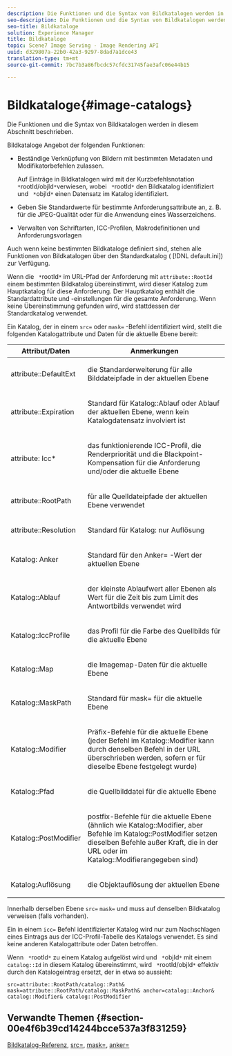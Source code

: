 ```yaml
---
description: Die Funktionen und die Syntax von Bildkatalogen werden in diesem Abschnitt beschrieben.
seo-description: Die Funktionen und die Syntax von Bildkatalogen werden in diesem Abschnitt beschrieben.
seo-title: Bildkataloge
solution: Experience Manager
title: Bildkataloge
topic: Scene7 Image Serving - Image Rendering API
uuid: d329807a-22b0-42a3-9297-8dad7a1dce43
translation-type: tm+mt
source-git-commit: 7bc7b3a86fbcdc57cfdc31745fae3afc06e44b15

---
```



# Bildkataloge{#image-catalogs}

Die Funktionen und die Syntax von Bildkatalogen werden in diesem Abschnitt beschrieben.

Bildkataloge Angebot der folgenden Funktionen:

* Beständige Verknüpfung von Bildern mit bestimmten Metadaten und Modifikatorbefehlen zulassen.

   Auf Einträge in Bildkatalogen wird mit der Kurzbefehlsnotation ` *`rootId/objId`*`verwiesen, wobei ` *`rootId`*` den Bildkatalog identifiziert und ` *`objId`*` einen Datensatz im Katalog identifiziert.
* Geben Sie Standardwerte für bestimmte Anforderungsattribute an, z. B. für die JPEG-Qualität oder für die Anwendung eines Wasserzeichens.
* Verwalten von Schriftarten, ICC-Profilen, Makrodefinitionen und Anforderungsvorlagen

Auch wenn keine bestimmten Bildkataloge definiert sind, stehen alle Funktionen von Bildkatalogen über den Standardkatalog ( [!DNL default.ini]) zur Verfügung.

Wenn die ` *`rootId`*` im URL-Pfad der Anforderung mit `attribute::RootId` einem bestimmten Bildkatalog übereinstimmt, wird dieser Katalog zum Hauptkatalog für diese Anforderung. Der Hauptkatalog enthält die Standardattribute und -einstellungen für die gesamte Anforderung. Wenn keine Übereinstimmung gefunden wird, wird stattdessen der Standardkatalog verwendet.

Ein Katalog, der in einem `src=` oder `mask=` -Befehl identifiziert wird, stellt die folgenden Katalogattribute und Daten für die aktuelle Ebene bereit:

<table id="table_D3FA66EA5D054745900DE5A120885AA8"> 
 <thead> 
  <tr> 
   <th class="entry"> <b> Attribut/Daten</b> </th> 
   <th class="entry"> <b> Anmerkungen</b> </th> 
  </tr> 
 </thead>
 <tbody> 
  <tr> 
   <td> <p> <span class="codeph"> attribute::DefaultExt</span> </p> </td> 
   <td> <p> die Standarderweiterung für alle Bilddateipfade in der aktuellen Ebene </p> </td> 
  </tr> 
  <tr> 
   <td> <p> <span class="codeph"> attribute::Expiration</span> </p> </td> 
   <td> <p> Standard für <span class="codeph"> Katalog::Ablauf</span> oder Ablauf der aktuellen Ebene, wenn kein Katalogdatensatz involviert ist </p> </td> 
  </tr> 
  <tr> 
   <td> <p> <span class="codeph"> attribute: Icc*</span> </p> </td> 
   <td> <p> das funktionierende ICC-Profil, die Renderpriorität und die Blackpoint-Kompensation für die Anforderung und/oder die aktuelle Ebene </p> </td> 
  </tr> 
  <tr> 
   <td> <p> <span class="codeph"> attribute::RootPath</span> </p> </td> 
   <td> <p> für alle Quelldateipfade der aktuellen Ebene verwendet </p> </td> 
  </tr> 
  <tr> 
   <td> <p> <span class="codeph"> attribute::Resolution</span> </p> </td> 
   <td> <p> Standard für <span class="codeph"> Katalog: nur Auflösung</span> </p> </td> 
  </tr> 
  <tr> 
   <td> <p> <span class="codeph"> Katalog: Anker</span> </p> </td> 
   <td> <p> Standard für den <span class="codeph"> Anker=</span> -Wert der aktuellen Ebene </p> </td> 
  </tr> 
  <tr> 
   <td> <p> <span class="codeph"> Katalog::Ablauf</span> </p> </td> 
   <td> <p> der kleinste Ablaufwert aller Ebenen als Wert für die Zeit bis zum Limit des Antwortbilds verwendet wird </p> </td> 
  </tr> 
  <tr> 
   <td> <p> <span class="codeph"> Katalog::IccProfile</span> </p> </td> 
   <td> <p> das Profil für die Farbe des Quellbilds für die aktuelle Ebene </p> </td> 
  </tr> 
  <tr> 
   <td> <p> <span class="codeph"> Katalog::Map</span> </p> </td> 
   <td> <p> die Imagemap-Daten für die aktuelle Ebene </p> </td> 
  </tr> 
  <tr> 
   <td> <p> <span class="codeph"> Katalog::MaskPath</span> </p> </td> 
   <td> <p> Standard für <span class="codeph"> mask=</span> für die aktuelle Ebene </p> </td> 
  </tr> 
  <tr> 
   <td> <p> <span class="codeph"> Katalog::Modifier</span> </p> </td> 
   <td> <p> Präfix-Befehle für die aktuelle Ebene (jeder Befehl im <span class="codeph"> Katalog::Modifier</span> kann durch denselben Befehl in der URL überschrieben werden, sofern er für dieselbe Ebene festgelegt wurde) </p> </td> 
  </tr> 
  <tr> 
   <td> <p> <span class="codeph"> Katalog::Pfad</span> </p> </td> 
   <td> <p> die Quellbilddatei für die aktuelle Ebene </p> </td> 
  </tr> 
  <tr> 
   <td> <p> <span class="codeph"> Katalog::PostModifier</span> </p> </td> 
   <td> <p> postfix-Befehle für die aktuelle Ebene (ähnlich wie <span class="codeph"> Katalog::Modifier</span>, aber Befehle im <span class="codeph"> Katalog::PostModifier</span> setzen dieselben Befehle außer Kraft, die in der URL oder im <span class="codeph"> Katalog::Modifier</span>angegeben sind) </p> </td> 
  </tr> 
  <tr> 
   <td> <p> <span class="codeph"> Katalog:Auflösung</span> </p> </td> 
   <td> <p> die Objektauflösung der aktuellen Ebene </p> </td> 
  </tr> 
 </tbody> 
</table>

Innerhalb derselben Ebene `src=` `mask=` und muss auf denselben Bildkatalog verweisen (falls vorhanden).

Ein in einem `icc=` Befehl identifizierter Katalog wird nur zum Nachschlagen eines Eintrags aus der ICC-Profil-Tabelle des Katalogs verwendet. Es sind keine anderen Katalogattribute oder Daten betroffen.

Wenn ` *`rootId`*` zu einem Katalog aufgelöst wird und ` *`objId`*` mit einem `catalog::Id` in diesem Katalog übereinstimmt, wird ` *`rootId/objId`*` effektiv durch den Katalogeintrag ersetzt, der in etwa so aussieht:

`src=attribute::RootPath/catalog::Path& mask=attribute::RootPath/catalog::MaskPath& anchor=catalog::Anchor& catalog::Modifier& catalog::PostModifier`

## Verwandte Themen {#section-00e4f6b39cd14244bcce537a3f831259}

[Bildkatalog-Referenz](../../../../../is-api/image-catalog/image-serving-api-ref/c-image-catalog-reference/c-overview/c-overview.md#concept-9ce2b6a133de45f783e95cabc5810ac3), [src=](../../../../../is-api/http-ref/image-serving-api-ref/c-http-protocol-reference/c-command-reference/r-src.md#reference-f6506637778c4c69bf106a7924a91ab1), [mask=](../../../../../is-api/http-ref/image-serving-api-ref/c-http-protocol-reference/c-command-reference/r-mask.md#reference-922254e027404fb890b850e2723ee06e), [anker=](../../../../../is-api/http-ref/image-serving-api-ref/c-http-protocol-reference/c-command-reference/r-anchor.md#reference-6661e548ab284b82828d8d94c8ddeb7c)
